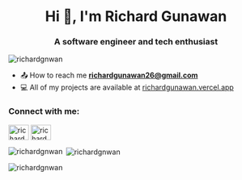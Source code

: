 <h1 align="center">Hi 👋, I'm Richard Gunawan</h1>
<h3 align="center">A software engineer and tech enthusiast</h3>

<p align="left"> <img src="https://komarev.com/ghpvc/?username=richardgnwan&label=Profile%20views&color=0e75b6&style=flat" alt="richardgnwan" /> </p>

- 📤️ How to reach me **richardgunawan26@gmail.com**
- 💻️ All of my projects are available at [richardgunawan.vercel.app](richardgunawan.vercel.app)


<h3 align="left">Connect with me:</h3>
<p align="left">
<a href="https://linkedin.com/in/richard-gunawan" target="blank"><img align="center" src="https://raw.githubusercontent.com/rahuldkjain/github-profile-readme-generator/master/src/images/icons/Social/linked-in-alt.svg" alt="richard-gunawan" height="30" width="40" /></a>
<a href="https://instagram.com/richardgnwan" target="blank"><img align="center" src="https://raw.githubusercontent.com/rahuldkjain/github-profile-readme-generator/master/src/images/icons/Social/instagram.svg" alt="richardgnwan" height="30" width="40" /></a>
</p>

<p><img align="left" src="https://github-readme-stats.vercel.app/api/top-langs?username=richardgnwan&show_icons=true&locale=en&layout=compact" alt="richardgnwan" /></p>

<p>&nbsp;<img align="center" src="https://github-readme-stats.vercel.app/api?username=richardgnwan&show_icons=true&locale=en" alt="richardgnwan" /></p>

<p><img align="center" src="https://github-readme-streak-stats.herokuapp.com/?user=richardgnwan&" alt="richardgnwan" /></p>

